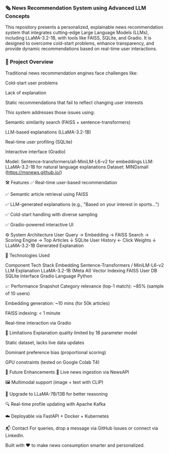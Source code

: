 ### 🗞️ News Recommendation System using Advanced LLM Concepts
This repository presents a personalized, explainable news recommendation system that integrates cutting-edge Large Language Models (LLMs), including LLaMA-3.2-1B, with tools like FAISS, SQLite, and Gradio. It is designed to overcome cold-start problems, enhance transparency, and provide dynamic recommendations based on real-time user interactions.

### 🚀 Project Overview
Traditional news recommendation engines face challenges like:

Cold-start user problems

Lack of explanation

Static recommendations that fail to reflect changing user interests

This system addresses those issues using:

Semantic similarity search (FAISS + sentence-transformers)

LLM-based explanations (LLaMA-3.2-1B)

Real-time user profiling (SQLite)

Interactive interface (Gradio)

Model: Sentence-transformers/all-MiniLM-L6-v2 for embeddings
LLM: LLaMA-3.2-1B for natural language explanations
Dataset: MINDsmall (https://msnews.github.io/)

🛠️ Features
✅ Real-time user-based recommendation

✅ Semantic article retrieval using FAISS

✅ LLM-generated explanations (e.g., "Based on your interest in sports...")

✅ Cold-start handling with diverse sampling

✅ Gradio-powered interactive UI

⚙️ System Architecture
User Query → Embedding → FAISS Search → Scoring Engine → Top Articles
↓
SQLite User History ← Click Weights
↓
LLaMA-3.2-1B Generated Explanation

🧪 Technologies Used

Component	Tech Stack
Embedding	Sentence-Transformers / MiniLM-L6-v2
LLM Explanation	LLaMA-3.2-1B (Meta AI)
Vector Indexing	FAISS
User DB	SQLite
Interface	Gradio
Language	Python

📈 Performance Snapshot
Category relevance (top-1 match): ~85% (sample of 10 users)

Embedding generation: ~10 mins (for 50k articles)

FAISS indexing: < 1 minute

Real-time interaction via Gradio

🚧 Limitations
Explanation quality limited by 1B parameter model

Static dataset, lacks live data updates

Dominant preference bias (proportional scoring)

GPU constraints (tested on Google Colab T4)

📌 Future Enhancements
🔄 Live news ingestion via NewsAPI

🖼️ Multimodal support (image + text with CLIP)

🧠 Upgrade to LLaMA-7B/13B for better reasoning

🔍 Real-time profile updating with Apache Kafka

☁️ Deployable via FastAPI + Docker + Kubernetes


📬 Contact
For queries, drop a message via GitHub Issues or connect via LinkedIn.

Built with ❤️ to make news consumption smarter and personalized.
